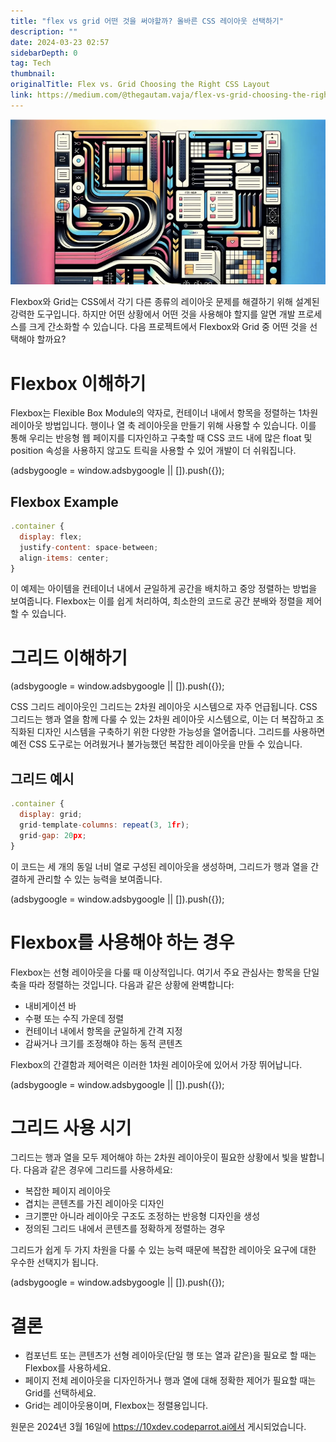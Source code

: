 ```yaml
---
title: "flex vs grid 어떤 것을 써야할까? 올바른 CSS 레이아웃 선택하기"
description: ""
date: 2024-03-23 02:57
sidebarDepth: 0
tag: Tech
thumbnail:
originalTitle: Flex vs. Grid Choosing the Right CSS Layout
link: https://medium.com/@thegautam.vaja/flex-vs-grid-choosing-the-right-css-layout-02b9630b8907
---
```


![Flex-vs.-Grid:-Choosing-the-Right-CSS-Layout](./img/Flex-vs.-Grid:-Choosing-the-Right-CSS-Layout_0.png)

Flexbox와 Grid는 CSS에서 각기 다른 종류의 레이아웃 문제를 해결하기 위해 설계된 강력한 도구입니다. 하지만 어떤 상황에서 어떤 것을 사용해야 할지를 알면 개발 프로세스를 크게 간소화할 수 있습니다. 다음 프로젝트에서 Flexbox와 Grid 중 어떤 것을 선택해야 할까요?

# Flexbox 이해하기

Flexbox는 Flexible Box Module의 약자로, 컨테이너 내에서 항목을 정렬하는 1차원 레이아웃 방법입니다. 행이나 열 축 레이아웃을 만들기 위해 사용할 수 있습니다. 이를 통해 우리는 반응형 웹 페이지를 디자인하고 구축할 때 CSS 코드 내에 많은 float 및 position 속성을 사용하지 않고도 트릭을 사용할 수 있어 개발이 더 쉬워집니다.

<!-- ui-log 수평형 -->

<ins class="adsbygoogle"
      style="display:block"
      data-ad-client="ca-pub-4877378276818686"
      data-ad-slot="9743150776"
      data-ad-format="auto"
      data-full-width-responsive="true"></ins>
<component is="script">
(adsbygoogle = window.adsbygoogle || []).push({});
</component>

## Flexbox Example

```js
.container {
  display: flex;
  justify-content: space-between;
  align-items: center;
}
```

이 예제는 아이템을 컨테이너 내에서 균일하게 공간을 배치하고 중앙 정렬하는 방법을 보여줍니다. Flexbox는 이를 쉽게 처리하여, 최소한의 코드로 공간 분배와 정렬을 제어할 수 있습니다.

# 그리드 이해하기

<!-- ui-log 수평형 -->

<ins class="adsbygoogle"
      style="display:block"
      data-ad-client="ca-pub-4877378276818686"
      data-ad-slot="9743150776"
      data-ad-format="auto"
      data-full-width-responsive="true"></ins>
<component is="script">
(adsbygoogle = window.adsbygoogle || []).push({});
</component>

CSS 그리드 레이아웃인 그리드는 2차원 레이아웃 시스템으로 자주 언급됩니다. CSS 그리드는 행과 열을 함께 다룰 수 있는 2차원 레이아웃 시스템으로, 이는 더 복잡하고 조직화된 디자인 시스템을 구축하기 위한 다양한 가능성을 열어줍니다. 그리드를 사용하면 예전 CSS 도구로는 어려웠거나 불가능했던 복잡한 레이아웃을 만들 수 있습니다.

## 그리드 예시

```js
.container {
  display: grid;
  grid-template-columns: repeat(3, 1fr);
  grid-gap: 20px;
}
```

이 코드는 세 개의 동일 너비 열로 구성된 레이아웃을 생성하며, 그리드가 행과 열을 간결하게 관리할 수 있는 능력을 보여줍니다.

<!-- ui-log 수평형 -->

<ins class="adsbygoogle"
      style="display:block"
      data-ad-client="ca-pub-4877378276818686"
      data-ad-slot="9743150776"
      data-ad-format="auto"
      data-full-width-responsive="true"></ins>
<component is="script">
(adsbygoogle = window.adsbygoogle || []).push({});
</component>

# Flexbox를 사용해야 하는 경우

Flexbox는 선형 레이아웃을 다룰 때 이상적입니다. 여기서 주요 관심사는 항목을 단일 축을 따라 정렬하는 것입니다. 다음과 같은 상황에 완벽합니다:

- 내비게이션 바
- 수평 또는 수직 가운데 정렬
- 컨테이너 내에서 항목을 균일하게 간격 지정
- 감싸거나 크기를 조정해야 하는 동적 콘텐츠

Flexbox의 간결함과 제어력은 이러한 1차원 레이아웃에 있어서 가장 뛰어납니다.

<!-- ui-log 수평형 -->

<ins class="adsbygoogle"
      style="display:block"
      data-ad-client="ca-pub-4877378276818686"
      data-ad-slot="9743150776"
      data-ad-format="auto"
      data-full-width-responsive="true"></ins>
<component is="script">
(adsbygoogle = window.adsbygoogle || []).push({});
</component>

# 그리드 사용 시기

그리드는 행과 열을 모두 제어해야 하는 2차원 레이아웃이 필요한 상황에서 빛을 발합니다. 다음과 같은 경우에 그리드를 사용하세요:

- 복잡한 페이지 레이아웃
- 겹치는 콘텐츠를 가진 레이아웃 디자인
- 크기뿐만 아니라 레이아웃 구조도 조정하는 반응형 디자인을 생성
- 정의된 그리드 내에서 콘텐츠를 정확하게 정렬하는 경우

그리드가 쉽게 두 가지 차원을 다룰 수 있는 능력 때문에 복잡한 레이아웃 요구에 대한 우수한 선택지가 됩니다.

<!-- ui-log 수평형 -->

<ins class="adsbygoogle"
      style="display:block"
      data-ad-client="ca-pub-4877378276818686"
      data-ad-slot="9743150776"
      data-ad-format="auto"
      data-full-width-responsive="true"></ins>
<component is="script">
(adsbygoogle = window.adsbygoogle || []).push({});
</component>

# 결론

- 컴포넌트 또는 콘텐츠가 선형 레이아웃(단일 행 또는 열과 같은)을 필요로 할 때는 Flexbox를 사용하세요.
- 페이지 전체 레이아웃을 디자인하거나 행과 열에 대해 정확한 제어가 필요할 때는 Grid를 선택하세요.
- Grid는 레이아웃용이며, Flexbox는 정렬용입니다.

원문은 2024년 3월 16일에 https://10xdev.codeparrot.ai에서 게시되었습니다.
